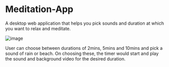 # Meditation-App
A desktop web application that helps you pick sounds and duration at which you want to relax and meditate.


![image](https://user-images.githubusercontent.com/72794950/155477975-3c578e91-ebe5-42de-b5f7-44d41a1935a7.png)
 
 User can choose between durations of 2mins, 5mins and 10mins and pick a sound of rain or beach.
 On choosing these, the timer would start and play the sound and background video for the desired duration.
